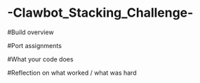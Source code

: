 # -Clawbot_Stacking_Challenge-

#Build overview 

#Port assignments 

#What your code does 

#Reflection on what worked / what was hard 
